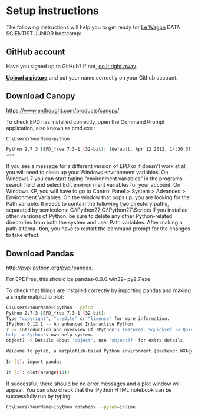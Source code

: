 # Setup instructions

The following instructions will help you to get ready for [Le Wagon](http://www.lewagon.org) DATA SCIENTIST JUNIOR bootcamp:


## GitHub account

Have you signed up to GitHub? If not, [do it right away](https://github.com/join).

**[Upload a picture](https://github.com/settings/profile)** and put your name correctly on your Github account.

## Download Canopy

https://www.enthought.com/products/canopy/


To check EPD has installed correctly, open the Command Prompt application, also known as cmd.exe :

```bash
C:\Users\YourName>python

Python 2.7.3 |EPD_free 7.3-1 (32-bit)| (default, Apr 12 2012, 14:30:37) on win32 Type "credits", "demo" or "enthought" for more information.
>>>
```

If you see a message for a different version of EPD or it doesn’t work at all, you will need to clean up your Windows environment variables. On Windows 7 you can start typing “environment variables” in the programs search field and select Edit environ ment variables for your account. On Windows XP, you will have to go to Control Panel > System > Advanced > Environment Variables. On the window that pops up, you are looking for the Path variable. It needs to contain the following two directory paths, separated by semicolons:
C:\Python27;C:\Python27\Scripts
If you installed other versions of Python, be sure to delete any other Python-related directories from both the system and user Path variables. After making a path alterna- tion, you have to restart the command prompt for the changes to take effect.

## Download Pandas

http://pypi.python.org/pypi/pandas.

For EPDFree, this should be pandas-0.9.0.win32- py2.7.exe

To check that things are installed correctly by importing pandas and making a simple matplotlib plot:

```bash
C:\Users\YourName>ipython --pylab
Python 2.7.3 |EPD_free 7.3-1 (32-bit)|
Type "copyright", "credits" or "license" for more information.
IPython 0.12.1 -- An enhanced Interactive Python.
? -> Introduction and overview of IPython's features. %quickref -> Quick reference.
help -> Python's own help system.
object? -> Details about 'object', use 'object??' for extra details.

Welcome to pylab, a matplotlib-based Python environment [backend: WXAgg]. For more information, type 'help(pylab)'.

In [1]: import pandas

In [2]: plot(arange(10))
```

If successful, there should be no error messages and a plot window will appear. You can also check that the IPython HTML notebook can be successfully run by typing:

```bash
C:\Users\YourName>ipython notebook --pylab=inline
```
